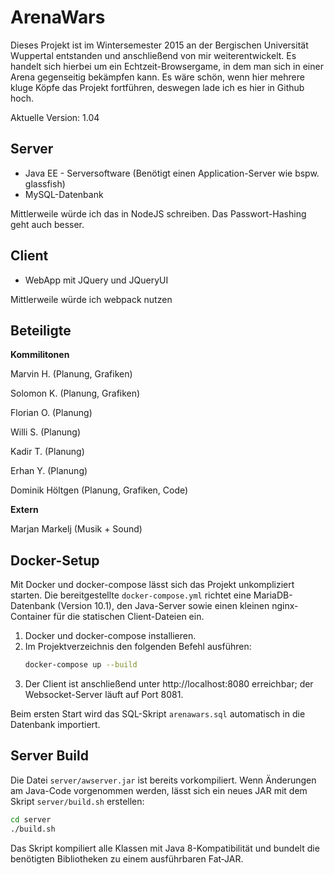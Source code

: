 # ArenaWars
Dieses Projekt ist im Wintersemester 2015 an der Bergischen Universität Wuppertal entstanden und anschließend von mir weiterentwickelt. Es handelt sich hierbei um ein Echtzeit-Browsergame, in dem man sich in einer Arena gegenseitig bekämpfen kann. Es wäre schön, wenn hier mehrere kluge Köpfe das Projekt fortführen, deswegen lade ich es hier in Github hoch.

Aktuelle Version: 1.04

## Server
* Java EE - Serversoftware (Benötigt einen Application-Server wie bspw. glassfish)
* MySQL-Datenbank

Mittlerweile würde ich das in NodeJS schreiben. Das Passwort-Hashing geht auch besser.

## Client

* WebApp mit JQuery und JQueryUI

Mittlerweile würde ich webpack nutzen



## Beteiligte

**Kommilitonen**

Marvin H. (Planung, Grafiken)

Solomon K. (Planung, Grafiken)

Florian O. (Planung)

Willi S. (Planung)

Kadir T. (Planung)

Erhan Y. (Planung)

Dominik Höltgen (Planung, Grafiken, Code)

**Extern**

Marjan Markelj (Musik + Sound)

## Docker-Setup

Mit Docker und docker-compose lässt sich das Projekt unkompliziert starten. Die bereitgestellte `docker-compose.yml` richtet eine MariaDB-Datenbank (Version 10.1), den Java-Server sowie einen kleinen nginx-Container für die statischen Client-Dateien ein.

1. Docker und docker-compose installieren.
2. Im Projektverzeichnis den folgenden Befehl ausführen:
   ```bash
   docker-compose up --build
   ```
3. Der Client ist anschließend unter http://localhost:8080 erreichbar; der Websocket-Server läuft auf Port 8081.

Beim ersten Start wird das SQL-Skript `arenawars.sql` automatisch in die Datenbank importiert.

## Server Build

Die Datei `server/awserver.jar` ist bereits vorkompiliert. Wenn Änderungen am
Java-Code vorgenommen werden, lässt sich ein neues JAR mit dem Skript
`server/build.sh` erstellen:

```bash
cd server
./build.sh
```

Das Skript kompiliert alle Klassen mit Java 8-Kompatibilität und bundelt die
benötigten Bibliotheken zu einem ausführbaren Fat‑JAR.
